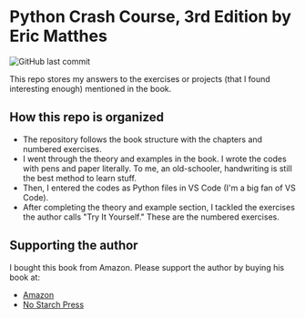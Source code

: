 # Python Crash Course, 3rd Edition by Eric Matthes

![GitHub last commit](https://img.shields.io/github/last-commit/longnca/Python-Crash-Course-3e-Matthes)

This repo stores my answers to the exercises or projects (that I found interesting enough) mentioned in the book.

## How this repo is organized

- The repository follows the book structure with the chapters and numbered exercises.
- I went through the theory and examples in the book. I wrote the codes with pens and paper literally. To me, an old-schooler, handwriting is still the best method to learn stuff.
- Then, I entered the codes as Python files in VS Code (I'm a big fan of VS Code).
- After completing the theory and example section, I tackled the exercises the author calls "Try It Yourself." These are the numbered exercises.

## Supporting the author

I bought this book from Amazon. Please support the author by buying his book at:

- [Amazon](https://www.amazon.ca/Python-Crash-Course-Eric-Matthes/dp/1718502702)
- [No Starch Press](https://nostarch.com/python-crash-course-3rd-edition)